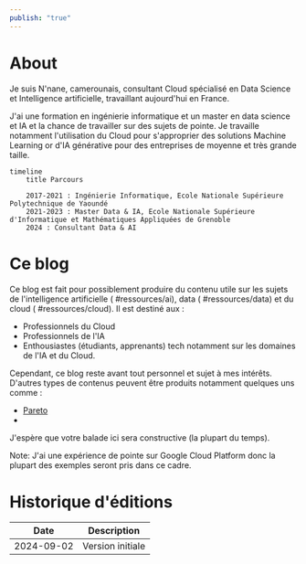 ```yaml
---
publish: "true"
---
```

# About

Je suis N'nane, camerounais, consultant Cloud spécialisé en Data Science et Intelligence artificielle, travaillant aujourd'hui en France.

J'ai une formation en ingénierie informatique et un master en data science et IA et la chance de travailler sur des sujets de pointe. Je travaille notamment l'utilisation du Cloud pour s'approprier des solutions Machine Learning or d'IA générative pour des entreprises de moyenne et très grande taille.


```mermaid
timeline
    title Parcours

    2017-2021 : Ingénierie Informatique, Ecole Nationale Supérieure Polytechnique de Yaoundé
    2021-2023 : Master Data & IA, Ecole Nationale Supérieure d'Informatique et Mathématiques Appliquées de Grenoble
    2024 : Consultant Data & AI
```


# Ce blog


Ce blog est fait pour possiblement produire du contenu utile sur les sujets de l'intelligence artificielle ( #ressources/ai), data ( #ressources/data) et du cloud ( #ressources/cloud). Il est destiné aux :

- Professionnels du Cloud
- Professionnels de l'IA
- Enthousiastes (étudiants, apprenants) tech notamment sur les domaines de l'IA et du Cloud.

Cependant, ce blog reste avant tout personnel et sujet à mes intérêts. D'autres types de contenus peuvent être produits notamment quelques uns comme :

- [Pareto](Pareto.md)
- 

J'espère que votre balade ici sera constructive (la plupart du temps).

Note: J'ai une expérience de pointe sur Google Cloud Platform donc la plupart des exemples seront pris dans ce cadre.


# Historique d'éditions

| Date       | Description                                                      |
| ---------- | ---------------------------------------------------------------- |
| 2024-09-02 | Version initiale                                                 |

